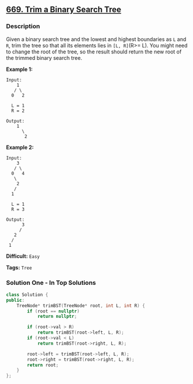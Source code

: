 ## [669. Trim a Binary Search Tree](https://leetcode.com/problems/trim-a-binary-search-tree/description/)

### Description

Given a binary search tree and the lowest and highest boundaries as `L` and `R`, trim the tree so that all its elements lies in `[L, R]`(R>= L). You might need to change the root of the tree, so the result should return the new root of the trimmed binary search tree.

**Example 1:**

```
Input: 
    1
   / \
  0   2

  L = 1
  R = 2

Output: 
    1
      \
       2

```

**Example 2:**

```
Input: 
    3
   / \
  0   4
   \
    2
   /
  1

  L = 1
  R = 3

Output: 
      3
     / 
   2   
  /
 1
```



**Difficult:** `Easy`

**Tags:** `Tree`



### Solution One - In Top Solutions

```c++
class Solution {
public:
    TreeNode* trimBST(TreeNode* root, int L, int R) {
        if (root == nullptr)
            return nullptr;

        if (root->val > R)
            return trimBST(root->left, L, R);
        if (root->val < L)
            return trimBST(root->right, L, R);

        root->left = trimBST(root->left, L, R);
        root->right = trimBST(root->right, L, R);
        return root;
    }
};
```



